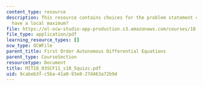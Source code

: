 ```yaml
---
content_type: resource
description: This resource contains choices for the problem statement can solutions
  have a local maximum?
file: https://ol-ocw-studio-app-production.s3.amazonaws.com/courses/18-03sc-differential-equations-fall-2011/9cabeb3fc5ba41a093e827d463a72b9d_MIT18_03SCF11_s10_5quizc.pdf
file_type: application/pdf
learning_resource_types: []
ocw_type: OCWFile
parent_title: First Order Autonomous Differential Equations
parent_type: CourseSection
resourcetype: Document
title: MIT18_03SCF11_s10_5quizc.pdf
uid: 9cabeb3f-c5ba-41a0-93e8-27d463a72b9d
---
```

